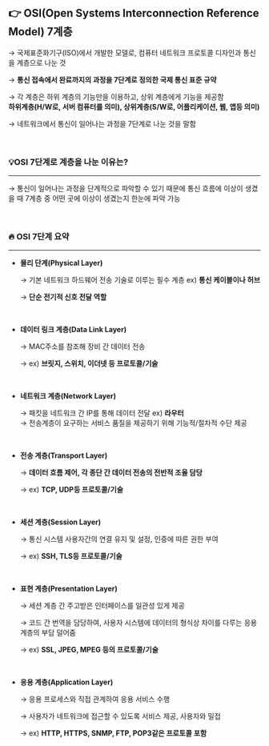 ## 👉 OSI(Open Systems Interconnection Reference Model) 7계층

→ 국제표준화기구(ISO)에서 개발한 모델로, 컴퓨터 네트워크 프로토콜 디자인과 통신을 계층으로 나눈 것

→ **통신 접속에서 완료까지의 과정을 7단계로 정의한 국제 통신 표준 규약**

→ 각 계층은 하위 계층의 기능만을 이용하고, 상위 계층에게 기능을 제공함 <br/>
  **하위계층(H/W로, 서버 컴퓨터를 의미), 상위계층(S/W로, 어플리케이션, 웹, 앱등 의미)**

→ 네트워크에서 통신이 일어나는 과정을 7단계로 나눈 것을 말함

<br/>

### 💡OSI 7단계로 계층을 나눈 이유는?

---

→ 통신이 일어나는 과정을 단계적으로 파악할 수 있기 때문에 통신 흐름에 이상이 생겼을 때 7계층 중 어떤 곳에 이상이 생겼는지 한눈에 파악 가능

<br/>

### 🔥 OSI 7단계 요약

---

- **물리 단계(Physical Layer)**
    
    → 기본 네트워크 하드웨어 전송 기술로 이루는 필수 계층 ex) **통신 케이블이나 허브**
    
    → **단순 전기적 신호 전달 역할**
    
   <br/> 
    
- **데이터 링크 계층(Data Link Layer)**
    
    → MAC주소를 참조해 장비 간 데이터 전송
    
    → ex) **브릿지, 스위치, 이더넷 등 프로토콜/기술**
    
    <br/>
    
- **네트워크 계층(Network Layer)**
    
    → 패킷을 네트워크 간 IP를 통해 데이터 전달 ex) **라우터** <br/>
    → 전송계층이 요구하는 서비스 품질을 제공하기 위해 기능적/절차적 수단 제공
    
    <br/>
    
- **전송 계층(Transport Layer)**
    
    → **데이터 흐름 제어, 각 종단 간 데이터 전송의 전반적 조율 담당**
    
    → ex) **TCP, UDP등 프로토콜/기술**
    
    <br/>
    
- **세션 계층(Session Layer)**
    
    → 통신 시스템 사용자간의 연결 유지 및 설정, 인증에 따른 권한 부여
    
    → ex) **SSH, TLS등 프로토콜/기술**
    
    <br/>
    
- **표현 계층(Presentation Layer)**
    
    → 세션 계층 간 주고받은 인터페이스를 일관성 있게 제공
    
    → 코드 간 번역을 담당하여, 사용자 시스템에 데이터의 형식상 차이를 다루는 응용 계층의 부담 덜어줌
    
    → ex) **SSL, JPEG, MPEG 등의 프로토콜/기술**
    
    <br/>
    
- **응용 계층(Application Layer)**
    
    → 응용 프로세스와 직접 관계하여 응용 서비스 수행
    
    → 사용자가 네트워크에 접근할 수 있도록 서비스 제공, 사용자와 밀접
    
    → ex) **HTTP, HTTPS, SNMP, FTP, POP3같은 프로토콜 포함**
